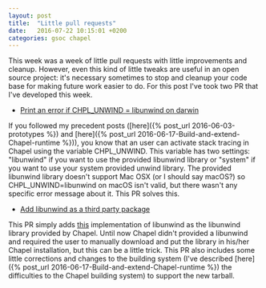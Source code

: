 ```yaml
---
layout: post
title:  "Little pull requests"
date:   2016-07-22 10:15:01 +0200
categories: gsoc chapel
---
```


This week was a week of little pull requests with little improvements and cleanup.<!--more--> However, even this kind of little tweaks are useful in an open source project: it's necessary sometimes to stop and cleanup your code base for making future work easier to do. For this post I've took two PR that I've developed this week.

* [Print an error if CHPL_UNWIND = libunwind on darwin](https://github.com/chapel-lang/chapel/pull/4174)

If you followed my precedent posts ([here]({% post_url 2016-06-03-prototypes %}) and [here]({% post_url 2016-06-17-Build-and-extend-Chapel-runtime %})), you know that an user can activate stack tracing in Chapel using the variable CHPL_UNWIND. This variable has two settings: "libunwind" if you want to use the provided libunwind library or "system" if you want to use your system provided unwind library. The provided libunwind library doesn't support Mac OSX (or I should say macOS?) so CHPL_UNWIND=libunwind on macOS isn't valid, but there wasn't any specific error message about it. This PR solves this.

* [Add libunwind as a third party package](https://github.com/chapel-lang/chapel/pull/4183)

This PR simply adds [this](http://www.nongnu.org/libunwind/) implementation of libunwind as the libunwind library provided by Chapel. Until now Chapel didn't provided a libunwind and required the user to manually download and put the library in his/her Chapel installation, but this can be a little trick. This PR also includes some little corrections and changes to the building system (I've described [here]({% post_url 2016-06-17-Build-and-extend-Chapel-runtime %}) the difficulties to the Chapel building system) to support the new tarball.